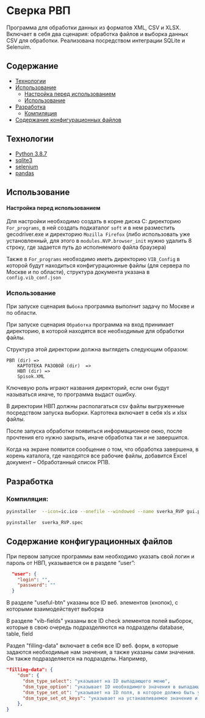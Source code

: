 # Сверка РВП
 
Программа для обработки данных из форматов XML, CSV и XLSX. Включает в себя два сценария: обработка файлов и выборка данных CSV для обработки. Реализована посредством интеграции SQLite и Selenuim.

## Содержание
- [Технологии](#технологии)
- [Использование](#использование)
    * [Настройка перед использованием](#настройка-перед-использованием)
    * [Использование](#использование)
- [Разработка](#разработка)
    * [Компиляция](#компиляция)
- [Содержание конфигурационных файлов](#содержание-конфигурационных-файлов)

## Технологии
- [Python 3.8.7](https://www.python.org/downloads/release/python-387/)
- [sqlite3](https://docs.python.org/3/library/sqlite3.html)
- [selenium](https://pypi.org/project/selenium/)
- [pandas](https://pandas.pydata.org/)

## Использование

#### Настройка перед использованием

Для настройки необходимо создать в корне диска C: директорию ``For_programs``, в ней создать подкаталог ``soft`` и в нем разместить gecodriver.exe и директорию ``Mozilla Firefox`` (либо использовать уже установленный, для этого в ``modules.NVP.browser_init`` нужно удалить 8 строку, где задается путь до исполняемого файла браузера)

Также в ``For_programs`` необходимо иметь директорию ``VIB_Config`` в которой будут находиться конфигурационные файлы (для сервера по Москве и по области), структура документа указана в ``config.vib_conf.json``

### Использование

При запуске сценария ``Выбока`` программа выполнит задачу по Москве и по области.

При запуске сценария ``Обработка`` программа на вход принимает директорию, в которой находятся все необходимые для обработки файлы.

Структура этой директории должна выглядеть следующим образом:

```
РВП (dir) =>
    КАРТОТЕКА РАЗОВОЙ (dir)  =>
    НВП (dir) =>
    Spisok.XML
```
Ключевую роль играют названия директорий, если они будут называться иначе, то программа выдаст ошибку.

В директории НВП должны располагаться csv файлы выгруженные посредством запуска выборки. Картотека включает в себя xls и xlsx файлы.

После запуска обработки появиться информационное окно, после прочтения его нужно закрыть, иначе обработка так и не завершится.

Когда на экране появится сообщение о том, что обработка завершена, в корень каталога, где находятся все рабочие файлы, добавится Excel документ – Обработанный список РПВ. 

## Разработка

### Компиляция:
```sh
pyinstaller  --icon=ic.ico --onefile --windowed --name sverka_RVP gui.py
```

```sh
pyinstaller  sverka_RVP.spec
```

## Содержание конфигурационных файлов

При первом запуске программы вам необходимо указать свой логин и пароль от НВП, указывается он в разделе “user”:
```json
  "user": {
    "login": "",
    "password": ""
  }
```
В разделе "useful-btn" указаны все ID веб. элементов (кнопок), с которыми взаимодействует выборка

В разделе "vib-fields" указаны все ID check элементов полей выборок, которые в свою очередь подразделяются на подразделы database, table, field

Раздел "filling-data" включает в себя все ID веб. форм, в которые задаются необходимые нам значения, а также указаны сами значения. Он также подразделяется на подразделы. Например,

```json
"filling-data": {
    "dsm": {
      "dsm_type_select": "указывает на ID выпадающего меню",
      "dsm_type_option": "указывает ID необходимого значения в выпадающем списке(int)",
      "dsm_type_set_ot": "указывает на ID поля, в которое должно быть установлено значение",
      "dsm_type_set_ot_keys": "указывает на устанавливаемое значение и т.п.",
    },
}
```

